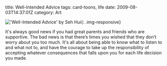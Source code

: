 title: Well-Intended Advice
tags: card-toons, life
date: 2009-08-03T14:37:01Z
category: Art

!['Well-Intended Advice' by Seh Hui]({static}/images/2009/08/WellIntendedAdvice_small.jpg){: .img-responsive}

It's always good news if you had great parents and friends who are supportive. The bad news is that there’s times you wished that they don’t worry about you too much. It's all about being able to know what to listen to and what not to, and have the courage to take up the responsibility of accepting whatever consequences that falls upon you for each life decision you made.
